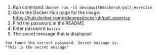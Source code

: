 1. Run command: `docker run -it devopswithdockeruh/pull_exercise`
2. Go to the Docker Hub page for the image: https://hub.docker.com/r/devopsdockeruh/pull_exercise
3. Find the password in the README.
4. Enter password `basics`
5. The secret message that is displayed:

```
You found the correct password. Secret message is:
"This is the secret message"
```
